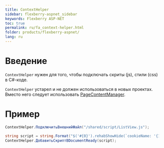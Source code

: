 ```yaml
---
title: ContextHelper
sidebar: flexberry-aspnet_sidebar
keywords: Flexberry ASP-NET
toc: true
permalink: ru/fa_context-helper.html
folder: products/flexberry-aspnet/
lang: ru
---
```




# Введение
`ContextHelper` нужен для того, чтобы подключать скриты (js), стили (css) в C#-коде.

<msg type=warning>`ContextHelper` устарел и не должен использоваться в новых проектах. Вместо него следует использовать [PageContentManager](page-content-manager.html).</msg> 

# Пример
```cs
ContextHelper.ПодключитьВнешнийФайл("/shared/script/ListView.js");

string script = string.Format("$('#{0}').rehabShowHide(`cookieName: '{1}'`);", ClientID, CookieName);
ContextHelper.ДобавитьСкриптВDocumentReady(script);
```

